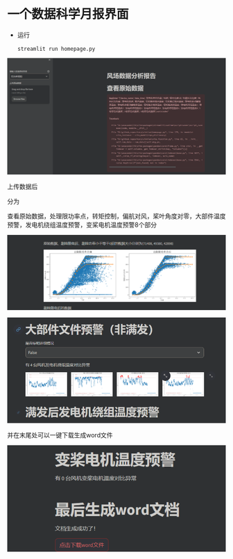 # 一个数据科学月报界面


- 运行
  ```
  streamlit run homepage.py
  ```


![1712046367139](image/readme/1712046367139.png)

上传数据后

分为

查看原始数据，处理限功率点，转矩控制，偏航对风，桨叶角度对零，大部件温度预警，发电机绕组温度预警，变桨电机温度预警8个部分

![1712046553228](image/readme/1712046553228.png)

![1712046604032](image/readme/1712046604032.png)

并在末尾处可以一键下载生成word文件

![1712046645560](image/readme/1712046645560.png)
